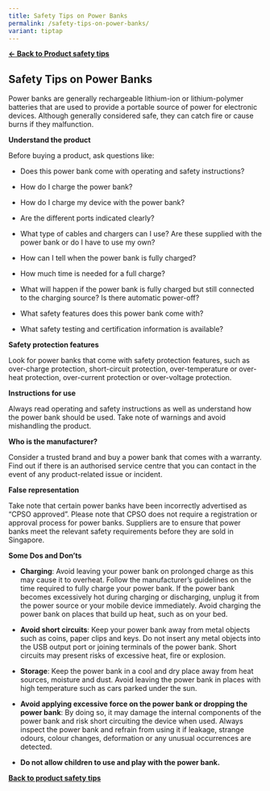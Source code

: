 ```yaml
---
title: Safety Tips on Power Banks
permalink: /safety-tips-on-power-banks/
variant: tiptap
---
```

<p><strong><a href="https://www.consumerproductsafety.gov.sg/consumers/product-safety-tips/electronics-and-appliances/" rel="noopener noreferrer nofollow" target="_blank">← Back to Product safety tips</a></strong>
</p>
<h2>Safety Tips on Power Banks</h2>
<p>Power banks are generally rechargeable lithium-ion or lithium-polymer
batteries that are used to provide a portable source of power for electronic
devices. Although generally considered safe, they can catch fire or cause
burns if they malfunction.</p>
<p><strong>Understand the product</strong>
</p>
<p>Before buying a product, ask questions like:</p>
<ul data-tight="true" class="tight">
<li>
<p>Does this power bank come with operating and safety instructions?</p>
</li>
<li>
<p>How do I charge the power bank?</p>
</li>
<li>
<p>How do I charge my device with the power bank?</p>
</li>
<li>
<p>Are the different ports indicated clearly?</p>
</li>
<li>
<p>What type of cables and chargers can I use? Are these supplied with the
power bank or do I have to use my own?</p>
</li>
<li>
<p>How can I tell when the power bank is fully charged?</p>
</li>
<li>
<p>How much time is needed for a full charge?</p>
</li>
<li>
<p>What will happen if the power bank is fully charged but still connected
to the charging source? Is there automatic power-off?</p>
</li>
<li>
<p>What safety features does this power bank come with?</p>
</li>
<li>
<p>What safety testing and certification information is available?</p>
</li>
</ul>
<p><strong>Safety protection features</strong>
</p>
<p>Look for power banks that come with safety protection features, such as
over-charge protection, short-circuit protection, over-temperature or over-heat
protection, over-current protection or over-voltage protection.</p>
<p><strong>Instructions for use</strong>
</p>
<p>Always read operating and safety instructions as well as understand how
the power bank should be used. Take note of warnings and avoid mishandling
the product.</p>
<p><strong>Who is the manufacturer?</strong>
</p>
<p>Consider a trusted brand and buy a power bank that comes with a warranty.
Find out if there is an authorised service centre that you can contact
in the event of any product-related issue or incident.</p>
<p><strong>False representation</strong>
</p>
<p>Take note that certain power banks have been incorrectly advertised as
“CPSO approved”. Please note that CPSO does not require a registration
or approval process for power banks. Suppliers are to ensure that power
banks meet the relevant safety requirements before they are sold in Singapore.</p>
<p><strong>Some Dos and Don’ts</strong>
</p>
<ul data-tight="true" class="tight">
<li>
<p><strong>Charging</strong>: Avoid leaving your power bank on prolonged
charge as this may cause it to overheat. Follow the manufacturer’s guidelines
on the time required to fully charge your power bank. If the power bank
becomes excessively hot during charging or discharging, unplug it from
the power source or your mobile device immediately. Avoid charging the
power bank on places that build up heat, such as on your bed.</p>
</li>
<li>
<p><strong>Avoid short circuits</strong>: Keep your power bank away from
metal objects such as coins, paper clips and keys. Do not insert any metal
objects into the USB output port or joining terminals of the power bank.
Short circuits may present risks of excessive heat, fire or explosion.</p>
</li>
<li>
<p><strong>Storage</strong>: Keep the power bank in a cool and dry place
away from heat sources, moisture and dust. Avoid leaving the power bank
in places with high temperature such as cars parked under the sun.</p>
</li>
<li>
<p><strong>Avoid applying excessive force on the power bank or dropping the power bank</strong>:
By doing so, it may damage the internal components of the power bank and
risk short circuiting the device when used. Always inspect the power bank
and refrain from using it if leakage, strange odours, colour changes, deformation
or any unusual occurrences are detected.</p>
</li>
<li>
<p><strong>Do not allow children to use and play with the power bank.</strong>
</p>
</li>
</ul>
<p><strong><a href="https://www.consumerproductsafety.gov.sg/consumers/product-safety-tips/electronics-and-appliances/" rel="noopener noreferrer nofollow" target="_blank">Back to product safety tips</a></strong>
</p>
<p></p>